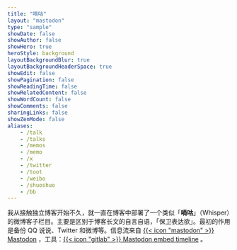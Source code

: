 ```yaml
---
title: "嘀咕"
layout: "mastodon"
type: "sample"
showDate: false
showAuthor: false
showHero: true
heroStyle: background
layoutBackgroundBlur: true
layoutBackgroundHeaderSpace: true
showEdit: false
showPagination: false
showReadingTime: false
showRelatedContent: false
showWordCount: false
showComments: false
sharingLinks: false
showZenMode: false
aliases:
    - /talk
    - /talks
    - /memos
    - /memo
    - /x
    - /twitter
    - /toot
    - /weibo
    - /shuoshuo
    - /bb
---
```


我从接触独立博客开始不久，就一直在博客中部署了一个类似「**嘀咕**」（Whisper）的微博客子栏目。主要是区别于博客长文的自言自语，「保卫表达欲」。最初的作用是备份 QQ 说说、Twitter 和微博等。信息流来自 [{{< icon "mastodon" >}} Mastodon](https://e5n.cc) ，工具：[{{< icon "gitlab" >}} Mastodon embed timeline](https://gitlab.com/idotj/mastodon-embed-timeline) 。
